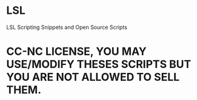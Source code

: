 LSL
=
LSL Scripting Snippets and Open Source Scripts

**CC-NC LICENSE**, YOU MAY USE/MODIFY THESES SCRIPTS BUT YOU ARE NOT ALLOWED TO SELL THEM.
=================
